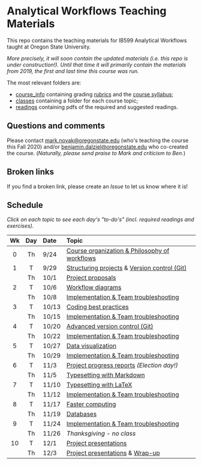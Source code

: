 # Analytical Workflows Teaching Materials

This repo contains the teaching materials for IB599 Analytical Workflows taught at Oregon State University.

_More precisely, it *will soon* contain the *updated* materials (i.e. this repo is under construction!)._  _Until that time it will primarily contain the materials from 2019, the first and last time this course was run._


The most relevant folders are:
- [course_info](course_info/) containing grading [rubrics](course_info/rubrics/) and the [course syllabus](course_info/syllabus/);
- [classes](classes/) containing a folder for each course topic;
- [readings](readings/) containing pdfs of the required and suggested readings.

## Questions and comments
Please contact [mark.novak@oregonstate.edu](mailto:mark.novak@oregonstate.edu) (who's teaching the course this Fall 2020) and/or [benjamin.dalziel@oregonstate.edu](mailto:benjamin.dalziel@oregonstate.edu) who co-created the course.  (_Naturally, please send praise to Mark and criticism to Ben._)

## Broken links
If you find a broken link, please create an _Issue_ to let us know where it is!


## Schedule
_Click on each topic to see each day's "to-do's" (incl. required readings and exercises)._

| Wk |  Day | Date | Topic |
|:-:|:-----:|:------|:------|
|0 |  Th | 9/24    | [Course organization & Philosophy of workflows](classes/Introduction) |
|1 |  T  | 9/29    | [Structuring projects](classes/StructuredProjects) & [Version control (Git)](classes/VersionControl_Git_part_1) |
|  |  Th | 10/1    | [Project proposals](classes/ProjectProposal) |
|2 |  T  | 10/6    | [Workflow diagrams](classes/WorkflowDiagrams)  |
|  |  Th | 10/8    | [Implementation & Team troubleshooting](classes/Implementation) |
|3 |  T  | 10/13   | [Coding best practices](classes/CodingBestPractices) |
|  |  Th | 10/15   | [Implementation & Team troubleshooting](classes/Implementation) |
|4 |  T  | 10/20   | [Advanced version control (Git)](classes/VersionControl_Git_part_2) |
|  |  Th | 10/22   | [Implementation & Team troubleshooting](classes/Implementation)  |
|5 |  T  | 10/27   | [Data visualization](classes/Visualization)  |
|  |  Th | 10/29   | [Implementation & Team troubleshooting](classes/Implementation) |
|6 |  T  | 11/3    | [Project progress reports](classes/ProjectReport) _(Election day!)_  |
|  |  Th | 11/5    | [Typesetting with Markdown](classes/Typesetting_Markdown)  |
|7 |  T  | 11/10   | [Typesetting with LaTeX](classes/Typesetting_LaTeX)  |
|  |  Th | 11/12   | [Implementation & Team troubleshooting](classes/Implementation) |
|8 |  T  | 11/17   | [Faster computing](classes/FasterComputing)  |
|  |  Th | 11/19   | [Databases](classes/Databases)  |
|9 |  T  | 11/24   | [Implementation & Team troubleshooting](classes/Implementation)  |
|  |  Th | 11/26   | _Thanksgiving - no class_ |
|10|  T  | 12/1    | [Project presentations](classes/ProjectSummary) |
|  |  Th | 12/3    | [Project presentations](classes/ProjectSummary) & [Wrap-up](classes/WrapUp) |
